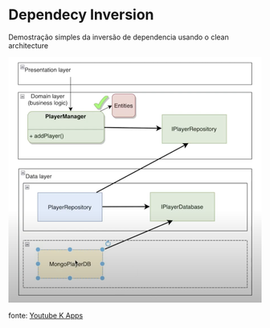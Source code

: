 # Dependecy Inversion

 Demostração simples da inversão de dependencia usando o clean architecture

<img src="https://raw.githubusercontent.com/paulosoujava/DependecyInversion/main/app/src/main/res/drawable/tpl.png" width="648">

fonte: 
[Youtube K Apps](https://www.youtube.com/watch?v=Q7WEusbnHkg)
